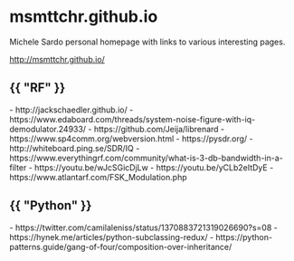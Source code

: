 # msmttchr.github.io
Michele Sardo personal homepage with links to various interesting pages.

http://msmttchr.github.io/

<h2>{{ "RF" }}</h2>
- http://jackschaedler.github.io/
- https://www.edaboard.com/threads/system-noise-figure-with-iq-demodulator.24933/
- https://github.com/Jeija/librenard
- https://www.sp4comm.org/webversion.html
- https://pysdr.org/
- http://whiteboard.ping.se/SDR/IQ
- https://www.everythingrf.com/community/what-is-3-db-bandwidth-in-a-filter
- https://youtu.be/wJcSGicDjLw
- https://youtu.be/yCLb2eItDyE
- https://www.atlantarf.com/FSK_Modulation.php

<h2>{{ "Python" }}</h2>
- https://twitter.com/camilaleniss/status/1370883721319026690?s=08
- https://hynek.me/articles/python-subclassing-redux/
- https://python-patterns.guide/gang-of-four/composition-over-inheritance/

